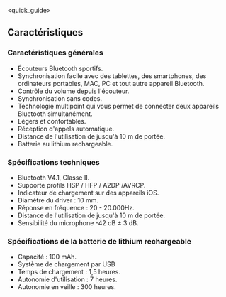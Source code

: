 <quick_guide>
## Caractéristiques
### Caractéristiques générales

*	Écouteurs Bluetooth sportifs.
*	Synchronisation facile avec des tablettes, des smartphones, des ordinateurs portables, MAC, PC et tout autre appareil Bluetooth.
*	Contrôle du volume depuis l'écouteur.
*	Synchronisation sans codes.
*	Technologie multipoint qui vous permet de connecter deux appareils Bluetooth simultanément.
*	Légers et confortables.
*	Réception d'appels automatique.
*	Distance de l'utilisation de jusqu'à 10 m de portée.
*	Batterie au lithium rechargeable.


### Spécifications techniques

*	Bluetooth V4.1, Classe II.
*	Supporte profils HSP / HFP / A2DP /AVRCP.
*	Indicateur de chargement sur des appareils iOS.
*	Diamètre du driver : 10 mm.
*	Réponse en fréquence : 20 - 20.000Hz.
*	Distance de l'utilisation de jusqu'à 10 m de portée.
*	Sensibilité du microphone -42 dB ± 3 dB.

### Spécifications de la batterie de lithium rechargeable<br/>

*	Capacité : 100 mAh.
*	Système de chargement par USB
*	Temps de chargement : 1,5 heures.
*	Autonomie d'utilisation : 7 heures.
*	Autonomie en veille : 300 heures.


